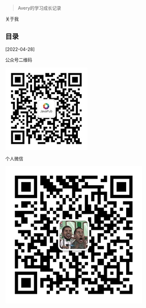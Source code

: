 > Avery的学习成长记录

关于我

## 目录

[2022-04-28]

公众号二维码

![](/accounts/wechat.jpg)

个人微信

![](/accounts/QRcode.jpg)

